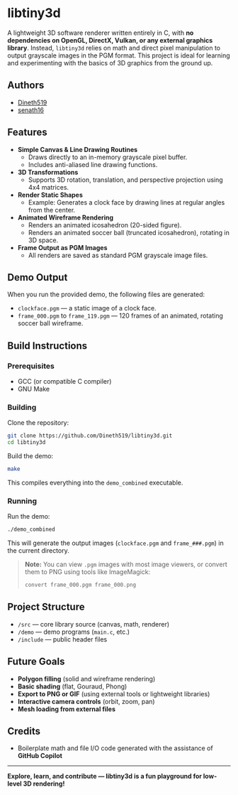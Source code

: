 # libtiny3d

A lightweight 3D software renderer written entirely in C, with **no dependencies on OpenGL, DirectX, Vulkan, or any external graphics library**. Instead, `libtiny3d` relies on math and direct pixel manipulation to output grayscale images in the PGM format. This project is ideal for learning and experimenting with the basics of 3D graphics from the ground up.

## Authors

- [Dineth519](https://github.com/Dineth519)
- [senath16](https://github.com/senath16)

## Features

- **Simple Canvas & Line Drawing Routines**
  - Draws directly to an in-memory grayscale pixel buffer.
  - Includes anti-aliased line drawing functions.
- **3D Transformations**
  - Supports 3D rotation, translation, and perspective projection using 4x4 matrices.
- **Render Static Shapes**
  - Example: Generates a clock face by drawing lines at regular angles from the center.
- **Animated Wireframe Rendering**
  - Renders an animated icosahedron (20-sided figure).
  - Renders an animated soccer ball (truncated icosahedron), rotating in 3D space.
- **Frame Output as PGM Images**
  - All renders are saved as standard PGM grayscale image files.

## Demo Output

When you run the provided demo, the following files are generated:
- `clockface.pgm` — a static image of a clock face.
- `frame_000.pgm` to `frame_119.pgm` — 120 frames of an animated, rotating soccer ball wireframe.

## Build Instructions

### Prerequisites
- GCC (or compatible C compiler)
- GNU Make

### Building

Clone the repository:
```sh
git clone https://github.com/Dineth519/libtiny3d.git
cd libtiny3d
```

Build the demo:
```sh
make
```
This compiles everything into the `demo_combined` executable.

### Running

Run the demo:
```sh
./demo_combined
```
This will generate the output images (`clockface.pgm` and `frame_###.pgm`) in the current directory.

> **Note:** You can view `.pgm` images with most image viewers, or convert them to PNG using tools like ImageMagick:
> ```sh
> convert frame_000.pgm frame_000.png
> ```

## Project Structure

- `/src` — core library source (canvas, math, renderer)
- `/demo` — demo programs (`main.c`, etc.)
- `/include` — public header files

## Future Goals

- **Polygon filling** (solid and wireframe rendering)
- **Basic shading** (flat, Gouraud, Phong)
- **Export to PNG or GIF** (using external tools or lightweight libraries)
- **Interactive camera controls** (orbit, zoom, pan)
- **Mesh loading from external files**

## Credits

- Boilerplate math and file I/O code generated with the assistance of **GitHub Copilot**

---

**Explore, learn, and contribute — libtiny3d is a fun playground for low-level 3D rendering!**